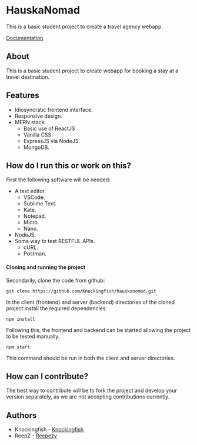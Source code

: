 # HauskaNomad
This is a basic student project to create a travel agency webapp.

[Documentation](https://github.com/Knockingfish/hauskanomad/wiki/API-Documentation)

About
---
This is a basic student project to create webapp for booking a stay at a travel destination.

Features
---
- Idiosyncratic frontend interface.
- Responsive design.
- MERN stack.
  - Basic use of ReactJS
  - Vanilla CSS.
  - ExpressJS via NodeJS.
  - MongoDB.
  
How do I run this or work on this?
---
First the following software will be needed:
- A text editor.
  - VSCode.
  - Sublime Text.
  - Kate.
  - Notepad.
  - Micro.
  - Nano.
- NodeJS.
- Some way to test RESTFUL APIs.
    - cURL.
    - Postman.
 
#### Cloning and running the project

Secondarily, clone the code from github:

`git clone https://github.com/Knockingfish/hauskanomad.git`

In the client (frontend) and server (backend) directories of the cloned project install the required dependencies.

`npm install`

Following this, the frontend and backend can be started allowing the project to be tested manually.

`npm start`

This command should be run in both the client and server directories.

How can I contribute?
---
The best way to contribute will be to fork the project and develop your version separately, as we are not accepting contributions currently.

Authors
---
- Knockingfish - [Knockingfish](https://github.com/Knockingfish)
- ReepZ - [Reepezy](https://github.com/Reepezy)
